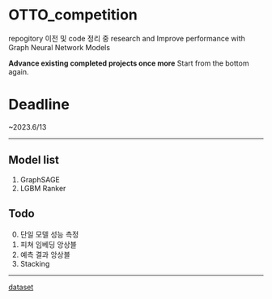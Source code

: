 # OTTO_competition
repogitory 이전 및 code 정리 중
research and Improve performance with Graph Neural Network Models     

**Advance existing completed projects once more**
Start from the bottom again.    

# Deadline
~2023.6/13

---

## Model list
1. GraphSAGE
2. LGBM Ranker


## Todo
0. 단일 모델 성능 측정
1. 피쳐 임베딩 앙상블
2. 예측 결과 앙상블
3. Stacking


---

[dataset](https://www.kaggle.com/code/radek1/howto-full-dataset-as-parquet-csv-files)
